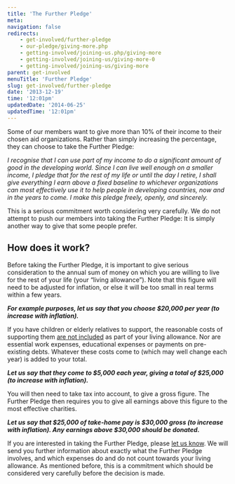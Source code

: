 ```yaml
---
title: 'The Further Pledge'
meta:
navigation: false
redirects:
    - get-involved/further-pledge
    - our-pledge/giving-more.php
    - getting-involved/joining-us.php/giving-more
    - getting-involved/joining-us/giving-more-0
    - getting-involved/joining-us/giving-more
parent: get-involved
menuTitle: 'Further Pledge'
slug: get-involved/further-pledge
date: '2013-12-19'
time: '12:01pm'
updatedDate: '2014-06-25'
updatedTime: '12:01pm'
---
```

Some of our members want to give more than 10% of their income to their chosen aid organizations. Rather than simply increasing the percentage, they can choose to take the Further Pledge:

_I recognise that I can use part of my income to do a significant amount of good in the developing world. Since I can live well enough on a smaller income, I pledge that for the rest of my life or until the day I retire, I shall give everything I earn above a fixed baseline to whichever organizations can most effectively use it to help people in developing countries, now and in the years to come. I make this pledge freely, openly, and sincerely._

This is a serious commitment worth considering very carefully. We do not attempt to push our members into taking the Further Pledge: It is simply another way to give that some people prefer.

## How does it work?

Before taking the Further Pledge, it is important to give serious consideration to the annual sum of money on which you are willing to live for the rest of your life (your “living allowance”). Note that this figure will need to be adjusted for inflation, or else it will be too small in real terms within a few years.

_**For example purposes, let us say that you choose $20,000 per year (to increase with inflation).**_

If you have children or elderly relatives to support, the reasonable costs of supporting them <u>are not included</u> as part of your living allowance. Nor are essential work expenses, educational expenses or payments on pre-existing debts. Whatever these costs come to (which may well change each year) is added to your total.

_**Let us say that they come to $5,000 each year, giving a total of $25,000 (to increase with inflation).**_

You will then need to take tax into account, to give a gross figure. The Further Pledge then requires you to give all earnings above this figure to the most effective charities.

_**Let us say that $25,000 of take-home pay is $30,000 gross (to increase with inflation). Any earnings above $30,000 should be donated.**_

If you are interested in taking the Further Pledge, please [let us know](/about-us/contact-us). We will send you further information about exactly what the Further Pledge involves, and which expenses do and do not count towards your living allowance. As mentioned before, this is a commitment which should be considered very carefully before the decision is made.
